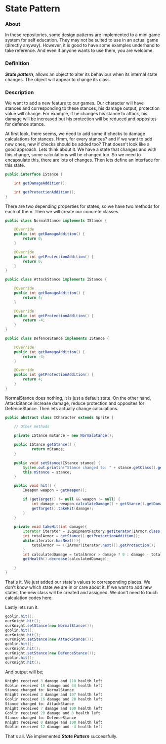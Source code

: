 # State Pattern

### About
In these repositories, some design patterns are implemented to a mini game system for self education. They may not be suited to use in an actual game (directly anyway). However, it is good to have some examples underhand to take reference. And even if anyone wants to use them, you are welcome.

### Definition
**_State pattern_**, allows an object to alter its behaviour when its internal state changes. The object will appear to change its class.

### Description
We want to add a new feature to our games. Our character will have stances and corresponding to these stances, his damage output, protection value will change. For example, if he changes his stance to attack, his damage will be increased but his protection will be reduced and opposites for defence stance.

At first look, there seems, we need to add some if checks to damage calculations for stances. Hmm, for every stances? and if we want to add new ones, new if checks should be added too? That doesn't look like a good approach. Lets think about it. We have a state that changes and with this change, some calculations will be changed too. So we need to encapsulate this, there are lots of changes. Then lets define an interface for this state.

```java
public interface IStance {

    int getDamageAddition();

    int getProtectionAddition();
}
```

There are two depending properties for states, so we have two methods for each of them. Then we will create our concrete classes.

```java
public class NormalStance implements IStance {

    @Override
    public int getDamageAddition() {
        return 0;
    }

    @Override
    public int getProtectionAddition() {
        return 0;
    }
}
```
```java
public class AttackStance implements IStance {

    @Override
    public int getDamageAddition() {
        return 4;
    }

    @Override
    public int getProtectionAddition() {
        return -4;
    }
}
```
```java
public class DefenceStance implements IStance {

    @Override
    public int getDamageAddition() {
        return -4;
    }

    @Override
    public int getProtectionAddition() {
        return 4;
    }
}
```

NormalStance does nothing, it is just a default state. On the other hand, AttackStance increase damage, reduce protection and opposites for DefenceStance. Then lets actually change calculations.

```java
public abstract class ICharacter extends Sprite {

    // Other methods
    
    private IStance mStance = new NormalStance();

    public IStance getStance() {
            return mStance;
    }
    
    public void setStance(IStance stance) {
        System.out.println("Stance changed to: " + stance.getClass().getSimpleName());
        this.mStance = stance;
    }

    public void hit() {
        IWeapon weapon = getWeapon();

        if (getTarget() != null && weapon != null) {
            int damage = weapon.calculateDamage() + getStance().getDamageAddition();
            getTarget().takeHit(damage);
        }
    }
 
    private void takeHit(int damage){
        Iterator iterator = IEquipmentFactory.getIterator(IArmor.class, equipments);
        int totalArmor = getStance().getProtectionAddition();
        while(iterator.hasNext()){
            totalArmor += ((IArmor)iterator.next()).getProtection();
        }
        int calculatedDamage = totalArmor > damage ? 0 : damage - totalArmor;
        getHealth().decrease(calculatedDamage);

    }
}
```

That's it. We just added our state's values to corresponding places. We don't know which state we are in or care about it. If we want to add new states, the new class will be created and assigned. We don't need to touch calculation codes here.

Lastly lets run it.

```java
goblin.hit();
ourKnight.hit();
ourKnight.setStance(new NormalStance());
goblin.hit();
ourKnight.hit();
ourKnight.setStance(new AttackStance());
goblin.hit();
ourKnight.hit();
ourKnight.setStance(new DefenceStance());
goblin.hit();
ourKnight.hit();
```

And output will be;

```java
Knight received 3 damage and 110 health left
Goblin received 16 damage and 44 health left
Stance changed to: NormalStance
Knight received 3 damage and 107 health left
Goblin received 16 damage and 28 health left
Stance changed to: AttackStance
Knight received 7 damage and 100 health left
Goblin received 20 damage and 8 health left
Stance changed to: DefenceStance
Knight received 0 damage and 100 health left
Goblin received 12 damage and -4 health left
```

That's all. We implemented **_State Pattern_** successfully.